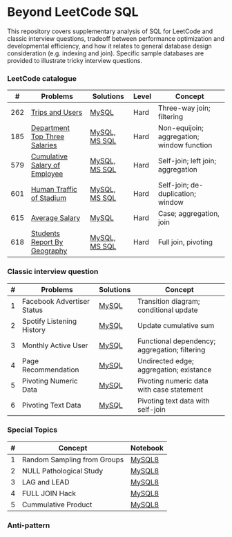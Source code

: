 # Beyond LeetCode SQL
This repository covers supplementary analysis of SQL for LeetCode and classic interview questions, tradeoff between performance optimization and developmental efficiency, and how it relates to general database design consideration (e.g. indexing and join). Specific sample databases are provided to illustrate tricky interview questions.

### LeetCode catalogue
| \# | Problems | Solutions | Level | Concept |
|----|----------|-----------|------| --------|
| 262 | [Trips and Users](https://leetcode.com/problems/trips-and-users/) | [MySQL](./LeetCode/262_Trips_and_Users/README.md) | Hard | Three-way join; filtering |
| 185 | [Department Top Three Salaries](https://leetcode.com/problems/department-top-three-salaries) | [MySQL, MS SQL](./LeetCode/185_Department_Top_Three_Salaries/README.md) | Hard | Non-equijoin; aggregation; window function |
| 579 | [Cumulative Salary of Employee](https://leetcode.com/problems/find-cumulative-salary-of-an-employee/) | [MySQL, MS SQL](./LeetCode/579_Find_Cumulative_Salary_of_an_Employee/README.md) | Hard | Self-join; left join; aggregation | 
| 601 | [Human Traffic of Stadium](https://leetcode.com/problems/human-traffic-of-stadium/) | [MySQL, MS SQL](./LeetCode/601_Human_Traffic_of_Stadium/README.md) | Hard | Self-join; de-duplication; window |
| 615 | [Average Salary](https://leetcode.com/problems/average-salary-departments-vs-company/) | [MySQL](./LeetCode/615_Average_Salary/README.md) | Hard | Case; aggregation, join |
| 618 | [Students Report By Geography](https://leetcode.com/problems/students-report-by-geography/) | [MySQL, MS SQL](./LeetCode/618_Students_Report_by_Geography/README.md) | Hard | Full join, pivoting |

### Classic interview question
| \# | Problems | Solutions | Concept |
|----|----------|-----------|------|
| 1 | Facebook Advertiser Status | [MySQL](./Interview/01_Facebook_Advertiser_Status/README.md) | Transition diagram; conditional update|
| 2 | Spotify Listening History | [MySQL](./Interview/02_Spotify_Listening_History/README.md) | Update cumulative sum |
| 3 | Monthly Active User | [MySQL](./Interview/03_Monthly_Active_User/README.md) | Functional dependency; aggregation; filtering |
| 4 | Page Recommendation | [MySQL](./Interview/04_Page_Recommendation/README.md) | Undirected edge; aggregation; existance |
| 5 | Pivoting Numeric Data | [MySQL](./Interview/05_Pivoting_Numeric_Data/README.md) | Pivoting numeric data with case statement |
| 6 | Pivoting Text Data | [MySQL](./Interview/06_Pivoting_Text_Data/README.md) | Pivoting text data with self-join |

### Special Topics
| \# | Concept        | Notebook | 
|----|----------------|----------|
| 1  | Random Sampling from Groups      | [MySQL8](./Topics/random_sampling)   |
| 2  | NULL Pathological Study          | [MySQL8](./Topics/NULL_pathology)    |
| 3  | LAG and LEAD 	                | [MySQL8](./Topics/)    |
| 4  | FULL JOIN Hack 		            | [MySQL8](./Topics/)    |
| 5  | Cummulative Product 	            | [MySQL8](./Topics/)    |

### Anti-pattern